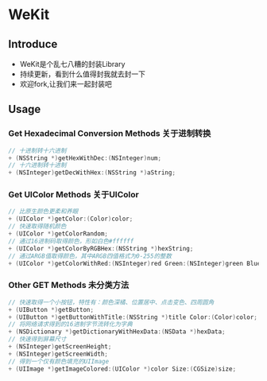 # WeKit 
## Introduce
- WeKit是个乱七八糟的封装Library
- 持续更新，看到什么值得封我就去封一下
- 欢迎fork,让我们来一起封装吧

## Usage
### Get Hexadecimal Conversion Methods 关于进制转换

``` objective-c 
// 十进制转十六进制
+ (NSString *)getHexWithDec:(NSInteger)num;
// 十六进制转十进制
+ (NSInteger)getDecWithHex:(NSString *)aString;
```

### Get UIColor Methods 关于UIColor

``` objective-c
// 比原生颜色更柔和养眼
+ (UIColor *)getColor:(Color)color;
// 快速取得随机颜色
+ (UIColor *)getColorRandom;
// 通过16进制码取得颜色，形如白色#ffffff
+ (UIColor *)getColorByRGBHex:(NSString *)hexString;
// 通过ARGB值取得颜色，其中ARGB四值格式为0-255的整数
+ (UIColor *)getColorWithRed:(NSInteger)red Green:(NSInteger)green Blue:(NSInteger)blue;
```

### Other GET Methods 未分类方法

``` objective-c
// 快速取得一个小按钮，特性有：颜色深橘、位置居中、点击变色、四周圆角
+ (UIButton *)getButton;
+ (UIButton *)getButtonWithTitle:(NSString *)title Color:(Color)color;
// 将网络请求得到的16进制字节流转化为字典
+ (NSDictionary *)getDictionaryWithHexData:(NSData *)hexData;
// 快速得到屏幕尺寸
+ (NSInteger)getScreenHeight;
+ (NSInteger)getScreenWidth;
// 得到一个仅有颜色填充的UIImage
+ (UIImage *)getImageColored:(UIColor *)color Size:(CGSize)size;
```
